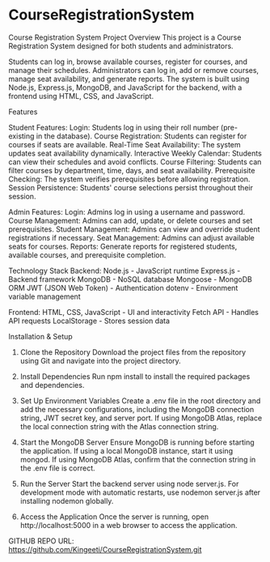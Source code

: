# CourseRegistrationSystem
Course Registration System
Project Overview
This project is a Course Registration System designed for both students and administrators.

Students can log in, browse available courses, register for courses, and manage their schedules.
Administrators can log in, add or remove courses, manage seat availability, and generate reports.
The system is built using Node.js, Express.js, MongoDB, and JavaScript for the backend, with a frontend using HTML, CSS, and JavaScript.

Features

Student Features:
Login: Students log in using their roll number (pre-existing in the database).
Course Registration: Students can register for courses if seats are available.
Real-Time Seat Availability: The system updates seat availability dynamically.
Interactive Weekly Calendar: Students can view their schedules and avoid conflicts.
Course Filtering: Students can filter courses by department, time, days, and seat availability.
Prerequisite Checking: The system verifies prerequisites before allowing registration.
Session Persistence: Students' course selections persist throughout their session.

Admin Features:
Login: Admins log in using a username and password.
Course Management: Admins can add, update, or delete courses and set prerequisites.
Student Management: Admins can view and override student registrations if necessary.
Seat Management: Admins can adjust available seats for courses.
Reports: Generate reports for registered students, available courses, and prerequisite completion.

Technology Stack
Backend:
Node.js - JavaScript runtime
Express.js - Backend framework
MongoDB - NoSQL database
Mongoose - MongoDB ORM
JWT (JSON Web Token) - Authentication
dotenv - Environment variable management

Frontend:
HTML, CSS, JavaScript - UI and interactivity
Fetch API - Handles API requests
LocalStorage - Stores session data

Installation & Setup
1. Clone the Repository
Download the project files from the repository using Git and navigate into the project directory.

2. Install Dependencies
Run npm install to install the required packages and dependencies.

3. Set Up Environment Variables
Create a .env file in the root directory and add the necessary configurations, including the MongoDB connection string, JWT secret key, and server port. If using MongoDB Atlas, replace the local connection string with the Atlas connection string.

4. Start the MongoDB Server
Ensure MongoDB is running before starting the application. If using a local MongoDB instance, start it using mongod. If using MongoDB Atlas, confirm that the connection string in the .env file is correct.

5. Run the Server
Start the backend server using node server.js. For development mode with automatic restarts, use nodemon server.js after installing nodemon globally.

6. Access the Application
Once the server is running, open http://localhost:5000 in a web browser to access the application.

GITHUB REPO URL: https://github.com/Kingeeti/CourseRegistrationSystem.git
